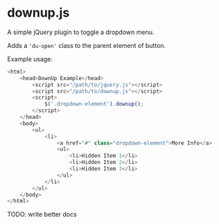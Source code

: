 downup.js
======

A simple jQuery plugin to toggle a dropdown menu.

Adds a `'du-open'` class to the parent element of  button.

Example usage:

```javascript
<html>
	<head>DownUp Example</head>
		<script src="/path/to/jquery.js"></script>
		<script src="/path/to/downup.js"></script>
		<script>
			$('.dropdown-element').downup();
		</script>
	</head>
	<body>
		<ul>
			<li>
				<a href="#" class="dropdown-element">More Info</a>
				<ul>
					<li>Hidden Item 1</li>
					<li>Hidden Item 2</li>
					<li>Hidden Item 3</li>
				</ul>
			</li>
		</ul>
	</body>
</html>
```

TODO: write better docs